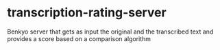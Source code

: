 # transcription-rating-server
Benkyo server that gets as input the original and the transcribed text and provides a score based on a comparison algorithm
